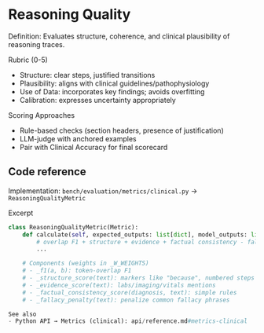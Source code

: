 # Reasoning Quality

Definition: Evaluates structure, coherence, and clinical plausibility of reasoning traces.

Rubric (0-5)
- Structure: clear steps, justified transitions
- Plausibility: aligns with clinical guidelines/pathophysiology
- Use of Data: incorporates key findings; avoids overfitting
- Calibration: expresses uncertainty appropriately

Scoring Approaches
- Rule-based checks (section headers, presence of justification)
- LLM-judge with anchored examples
- Pair with Clinical Accuracy for final scorecard

## Code reference

Implementation: `bench/evaluation/metrics/clinical.py` → `ReasoningQualityMetric`

Excerpt
```python
class ReasoningQualityMetric(Metric):
    def calculate(self, expected_outputs: list[dict], model_outputs: list[dict]) -> float:
        # overlap F1 + structure + evidence + factual consistency - fallacy_penalty
        ...

    # Components (weights in _W_WEIGHTS)
    # - _f1(a, b): token-overlap F1
    # - _structure_score(text): markers like "because", numbered steps
    # - _evidence_score(text): labs/imaging/vitals mentions
    # - _factual_consistency_score(diagnosis, text): simple rules
    # - _fallacy_penalty(text): penalize common fallacy phrases

See also
- Python API → Metrics (clinical): api/reference.md#metrics-clinical
